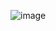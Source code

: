 ![image](https://github.com/praneetha28-ai/Currency-Converter/assets/76510979/c389a685-8fe4-417c-9c58-d0db69ecd444)

